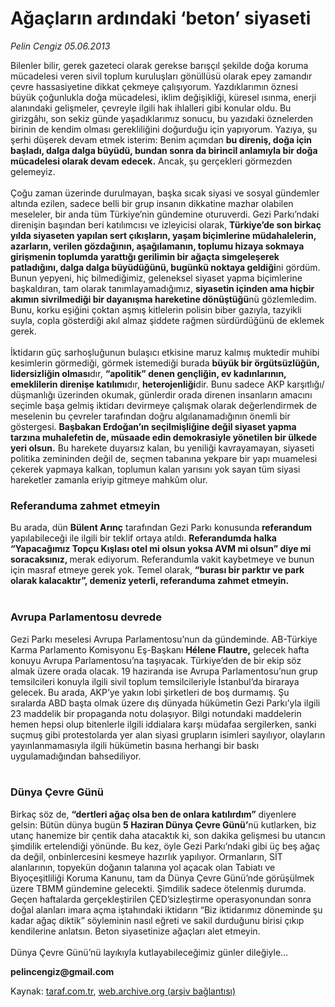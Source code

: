 # Ağaçların ardındaki ‘beton’ siyaseti

*Pelin Cengiz 05.06.2013*

<div class="yazi">Bilenler bilir, gerek gazeteci olarak gerekse barışçıl şekilde doğa koruma mücadelesi veren sivil toplum kuruluşları gönüllüsü olarak epey zamandır çevre hassasiyetine dikkat çekmeye çalışıyorum. Yazdıklarımın öznesi büyük çoğunlukla doğa mücadelesi, iklim değişikliği, küresel ısınma, enerji alanındaki gelişmeler, çevreyle ilgili hak ihlalleri gibi konular oldu. Bu girizgâhı, son sekiz günde yaşadıklarımız sonucu, bu yazıdaki öznelerden birinin de kendim olması gerekliliğini doğurduğu için yapıyorum. Yazıya, şu şerhi düşerek devam etmek isterim: Benim açımdan <strong>bu direniş, doğa için başladı, dalga dalga büyüdü, bundan sonra da birincil anlamıyla bir doğa mücadelesi olarak devam edecek.</strong> Ancak, şu gerçekleri görmezden gelemeyiz.<br/><br/>Çoğu zaman üzerinde durulmayan, başka sıcak siyasi ve sosyal gündemler altında ezilen, sadece belli bir grup insanın dikkatine mazhar olabilen meseleler, bir anda tüm Türkiye’nin gündemine oturuverdi. Gezi Parkı’ndaki direnişin başından beri katılımcısı ve izleyicisi olarak, <strong>Türkiye’de son birkaç yılda siyaseten yapılan sert çıkışların, yaşam biçimlerine müdahalelerin, azarların, verilen gözdağının, aşağılamanın, toplumu hizaya sokmaya girişmenin toplumda yarattığı gerilimin bir ağaçta simgeleşerek patladığını, dalga dalga büyüdüğünü, bugünkü noktaya geldiği</strong>ni gördüm. Bunun yepyeni, hiç bilmediğimiz, geleneksel siyaset yapma biçimlerine başkaldıran, tam olarak tanımlayamadığımız, <strong>siyasetin içinden ama hiçbir akımın sivrilmediği bir dayanışma hareketine dönüştüğü</strong>nü gözlemledim. Bunu, korku eşiğini çoktan aşmış kitlelerin polisin biber gazıyla, tazyikli suyla, copla gösterdiği akıl almaz şiddete rağmen sürdürdüğünü de eklemek gerek.<br/><br/>İktidarın güç sarhoşluğunun bulaşıcı etkisine maruz kalmış muktedir muhibi kesimlerin görmediği, görmek istemediği burada <strong>büyük bir örgütsüzlüğün, lidersizliğin olması</strong>dır, <strong>“apolitik” denen gençliğin, ev kadınlarının, emeklilerin direnişe katılımı</strong>dır, <strong>heterojenliği</strong>dir. Bunu sadece AKP karşıtlığı/ düşmanlığı üzerinden okumak, günlerdir orada direnen insanların amacını seçimle başa gelmiş iktidarı devirmeye çalışmak olarak değerlendirmek de meselenin bu çevreler tarafından doğru algılanamadığının önemli bir göstergesi. <strong>Başbakan Erdoğan’ın seçilmişliğine değil siyaset yapma tarzına muhalefetin de, müsaade edin demokrasiyle yönetilen bir ülkede yeri olsun.</strong> Bu harekete duyarsız kalan, bu yeniliği kavrayamayan, siyaseti politika zemininden değil de, seçmen tabanına yekpare bir yapı muamelesi çekerek yapmaya kalkan, toplumun kalan yarısını yok sayan tüm siyasi hareketler zamanla eriyip gitmeye mahkûm olur.
<h3>Referanduma zahmet etmeyin</h3>Bu arada, dün <strong>Bülent Arınç</strong> tarafından Gezi Parkı konusunda<strong> referandum</strong> yapılabileceği ile ilgili bir teklif ortaya atıldı. <strong>Referandumda halka “Yapacağımız Topçu Kışlası otel mi olsun yoksa AVM mi olsun” diye mi soracaksınız, </strong>merak ediyorum. Referandumla vakit kaybetmeye ve bunun için masraf etmeye gerek yok. Temel olarak, <strong>“burası bir parktır ve park olarak kalacaktır”, demeniz yeterli, referanduma zahmet etmeyin.<br/></strong><br/>
<h3>Avrupa Parlamentosu devrede</h3>Gezi Parkı meselesi Avrupa Parlamentosu’nun da gündeminde. AB-Türkiye Karma Parlamento Komisyonu Eş-Başkanı <strong>Hélene Flautre,</strong> gelecek hafta konuyu Avrupa Parlamentosu’na taşıyacak. Türkiye’den de bir ekip söz almak üzere orada olacak. 19 haziranda ise Avrupa Parlamentosu’nun grup temsilcileri konuyla ilgili sivil toplum temsilcileriyle İstanbul’da biraraya gelecek. Bu arada, AKP’ye yakın lobi şirketleri de boş durmamış. Şu sıralarda ABD başta olmak üzere dış dünyada hükümetin Gezi Parkı’yla ilgili 23 maddelik bir propaganda notu dolaşıyor. Bilgi notundaki maddelerin hemen hepsi olup bitenlerle ilgili iddialara karşı müdafaa sergilerken, sanki suçmuş gibi protestolarda yer alan siyasi grupların isimleri sayılıyor, olayların yayınlanmamasıyla ilgili hükümetin basına herhangi bir baskı uygulamadığından bahsediliyor.<br/><br/>
<h3>Dünya Çevre Günü</h3>
<p>Birkaç söz de, <strong>“dertleri ağaç olsa ben de onlara katılırdım”</strong> diyenlere gelsin: Bütün dünya bugün <strong>5 Haziran Dünya Çevre Günü’</strong>nü kutlarken, biz utanç hanemize bir çentik daha atacaktık ki, son dakika gelişmesi bu utancın şimdilik ertelendiği yönünde. Bu kez, öyle Gezi Parkı’ndaki gibi üç beş ağaç da değil, onbinlercesini kesmeye hazırlık yapılıyor. Ormanların, SİT alanlarının, topyekün doğanın talanına yol açacak olan Tabiatı ve Biyoçeşitliliği Koruma Kanunu, tam da Dünya Çevre Günü’nde görüşülmek üzere TBMM gündemine gelecekti. Şimdilik sadece ötelenmiş durumda. Geçen haftalarda gerçekleştirilen ÇED’sizleştirme operasyonundan sonra doğal alanları imara açma iştahındaki iktidarın “Biz iktidarımız döneminde şu kadar ağaç diktik” söyleminin nasıl eğreti ve sakil durduğunu birisi çıkıp kendilerine anlatsın. Beton siyasetinize ağaçları alet etmeyin.<br/><br/>Dünya Çevre Günü’nü layıkıyla kutlayabileceğimiz günler dileğiyle…<br/></p>
<p><strong>pelincengiz@gmail.com</strong></p>
</div>

Kaynak: [taraf.com.tr](http://www.taraf.com.tr:80/pelin-cengiz/makale-agaclarin-ardindaki-beton-siyaseti.htm), [web.archive.org (arşiv bağlantısı)](http://web.archive.org/web/20130609074721/http://www.taraf.com.tr:80/pelin-cengiz/makale-agaclarin-ardindaki-beton-siyaseti.htm)
